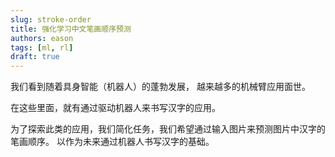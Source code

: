 ```yaml
---
slug: stroke-order
title: 强化学习中文笔画顺序预测
authors: eason
tags: [ml, rl]
draft: true
---
```


我们看到随着具身智能（机器人）的蓬勃发展，
越来越多的机械臂应用面世。

在这些里面，就有通过驱动机器人来书写汉字的应用。

为了探索此类的应用，我们简化任务，我们希望通过输入图片来预测图片中汉字的笔画顺序。
以作为未来通过机器人书写汉字的基础。

<!-- truncate -->
